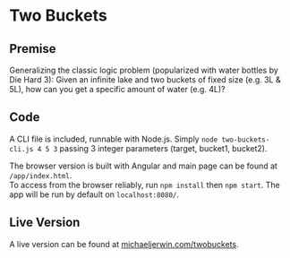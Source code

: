 # Two Buckets

## Premise
Generalizing the classic logic problem (popularized with water bottles by Die Hard 3): Given an infinite lake and two buckets of fixed size (e.g. 3L & 5L), how can you get a specific amount of water (e.g. 4L)?

## Code
A CLI file is included, runnable with Node.js.  Simply `node two-buckets-cli.js 4 5 3` passing 3 integer parameters (target, bucket1, bucket2).

The browser version is built with Angular and main page can be found at `/app/index.html`.  
To access from the browser reliably, run `npm install` then `npm start`.
The app will be run by default on `localhost:8080/`.

## Live Version
A live version can be found at [michaeljerwin.com/twobuckets](http://michaeljerwin.com/twobuckets).

